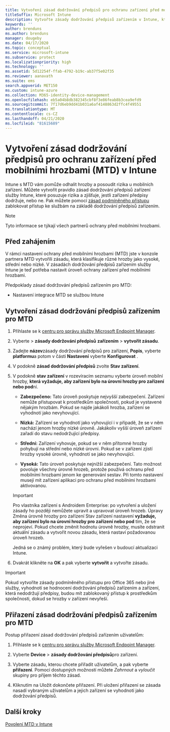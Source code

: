 ```yaml
---
title: Vytvoření zásad dodržování předpisů pro ochranu zařízení před mobilními hrozbami (MTD) v Microsoft Intune
titleSuffix: Microsoft Intune
description: Vytvořte zásady dodržování předpisů zařízením v Intune, které využívají úrovně hrozby partnerů MTD k určení, jestli má mobilní zařízení přístup k firemním prostředkům.
keywords: ''
author: brenduns
ms.author: brenduns
manager: dougeby
ms.date: 04/17/2020
ms.topic: conceptual
ms.service: microsoft-intune
ms.subservice: protect
ms.localizationpriority: high
ms.technology: ''
ms.assetid: 5d12254f-ffab-4792-b19c-ab37f5e02f35
ms.reviewer: aanavath
ms.suite: ems
search.appverid: MET150
ms.custom: intune-azure
ms.collection: M365-identity-device-management
ms.openlocfilehash: eb5a04b8db382345cbf8f3e86feab8b3cea9efd9
ms.sourcegitcommit: 7f17d6eb9dd41b031a6af4148863d2ffc4f49551
ms.translationtype: MT
ms.contentlocale: cs-CZ
ms.lasthandoff: 04/21/2020
ms.locfileid: "81615689"
---
```

# <a name="create-mobile-threat-defense-mtd-device-compliance-policy-with-intune"></a>Vytvoření zásad dodržování předpisů pro ochranu zařízení před mobilními hrozbami (MTD) v Intune

Intune s MTD vám pomůže odhalit hrozby a posoudit rizika u mobilních zařízení. Můžete vytvořit pravidlo zásad dodržování předpisů zařízení služby Intune, které posuzuje rizika a zjišťuje, jestli zařízení předpisy dodržuje, nebo ne. Pak můžete pomocí [zásad podmíněného přístupu](create-conditional-access-intune.md) zablokovat přístup ke službám na základě dodržování předpisů zařízením.

> [!NOTE]
> Tyto informace se týkají všech partnerů ochrany před mobilními hrozbami.

## <a name="before-you-begin"></a>Před zahájením

V rámci nastavení ochrany před mobilními hrozbami (MTD) jste v konzole partnera MTD vytvořili zásadu, která klasifikuje různé hrozby jako vysoké, střední nebo nízké. V zásadách dodržování předpisů zařízením služby Intune je teď potřeba nastavit úroveň ochrany zařízení před mobilními hrozbami.

Předpoklady zásad dodržování předpisů zařízením pro MTD:

- Nastavení integrace MTD se službou Intune

## <a name="to-create-an-mtd-device-compliance-policy"></a>Vytvoření zásad dodržování předpisů zařízením pro MTD

1. Přihlaste se k [centru pro správu služby Microsoft Endpoint Manager](https://go.microsoft.com/fwlink/?linkid=2109431).

2. Vyberte > **zásady dodržování předpisů** **zařízením** > **vytvořit zásadu**.

3. Zadejte **název**zásady dodržování předpisů pro zařízení, **Popis**, vyberte **platformu**a potom v části **Nastavení** vyberte **Konfigurovat** .

4. V podokně **zásad dodržování předpisů** zvolte **Stav zařízení**.

5. V podokně **stav zařízení** v rozevíracím seznamu vyberte úroveň mobilní hrozby, **která vyžaduje, aby zařízení bylo na úrovni hrozby pro zařízení nebo pod**ní.

   - **Zabezpečeno:** Tato úroveň poskytuje nejvyšší zabezpečení. Zařízení nemůže přistupovat k prostředkům společnosti, pokud je vystavené nějakým hrozbám. Pokud se najde jakákoli hrozba, zařízení se vyhodnotí jako nevyhovující.

   - **Nízká:** Zařízení se vyhodnotí jako vyhovující i v případě, že se v něm nachází jenom hrozby nízké úrovně. Jakákoliv vyšší úroveň zařízení zařadí do stavu nedodržující předpisy.

   - **Střední:** Zařízení vyhovuje, pokud se v něm přítomné hrozby pohybují na střední nebo nízké úrovni. Pokud se v zařízení zjistí hrozby vysoké úrovně, vyhodnotí se jako nevyhovující.

   - **Vysoká:** Tato úroveň poskytuje nejnižší zabezpečení. Tato možnost povoluje všechny úrovně hrozeb, protože používá ochranu před mobilními hrozbami jenom ke generování sestav. Při tomto nastavení musejí mít zařízení aplikaci pro ochranu před mobilními hrozbami aktivovanou.

   > [!IMPORTANT]
   > Pro vlastníka zařízení s Androidem Enterprise: po vytvoření a uložení zásady ho později nemůžete upravit a upravovat úroveň hrozeb. Úpravy Změna úrovně hrozby pro zařízení Stav zařízení nastavení **vyžaduje, aby zařízení bylo na úrovni hrozby pro zařízení nebo pod** tím, že se neprojeví. Pokud chcete změnit hodnotu úrovně hrozby, musíte odstranit aktuální zásadu a vytvořit novou zásadu, která nastaví požadovanou úroveň hrozeb.
   >
   > Jedná se o známý problém, který bude vyřešen v budoucí aktualizaci Intune.

6. Dvakrát klikněte na **OK** a pak vyberte **vytvořit** a vytvořte zásadu.

> [!IMPORTANT]
> Pokud vytvoříte zásady podmíněného přístupu pro Office 365 nebo jiné služby, vyhodnotí se hodnocení dodržování předpisů zařízením a zařízení, která nedodržují předpisy, budou mít zablokovaný přístup k prostředkům společnosti, dokud se hrozby v zařízení nevyřeší.

## <a name="to-assign-an-mtd-device-compliance-policy"></a>Přiřazení zásad dodržování předpisů zařízením pro MTD

Postup přiřazení zásad dodržování předpisů zařízením uživatelům:

1. Přihlaste se k [centru pro správu služby Microsoft Endpoint Manager](https://go.microsoft.com/fwlink/?linkid=2109431).

2. Vyberte **Device** > **zásady dodržování předpisů**pro zařízení.

3. Vyberte zásadu, kterou chcete přiřadit uživatelům, a pak vyberte **přiřazení**. Pomocí dostupných možností můžete *Zahrnout* a *vyloučit* skupiny pro příjem těchto zásad.  

4. Kliknutím na Uložit dokončete přiřazení. Při uložení přiřazení se zásada nasadí vybraným uživatelům a jejich zařízení se vyhodnotí jako dodržování předpisů.

## <a name="next-steps"></a>Další kroky

[Povolení MTD v Intune](mtd-connector-enable.md)
